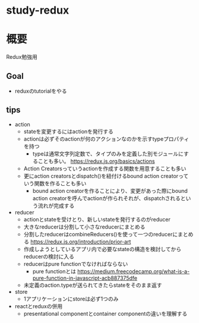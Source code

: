 # study-redux
# 概要
Redux勉強用

## Goal
- reduxのtutorialをやる

## tips
- action
    - stateを変更するにはactionを発行する
    - actionは必ずそのactionが何のアクションなのかを示すtypeプロパティを持つ
      - typeは通常文字列定数で、タイプのみを定義した別モジュールにすることも多い。
https://redux.js.org/basics/actions
    - Action Creatorsっていうactionを作成する関数を用意することも多い
    - 更にaction creatorsとdispatch()を紐付けるbound action creatorっていう関数を作ることも多い
      - bound action creatorを作ることにより、変更があった際にbound action creatorを呼んでactionが作られそれが、dispatchされるという流れが完成する
- reducer
    - actionとstateを受けとり、新しいstateを発行するのがreducer
    - 大きなreducerは分割して小さなreducerにまとめる
    - 分割したreducerはcombineReducers()を使って一つのreducerにまとめる
https://redux.js.org/introduction/prior-art
    - 作成しようとしているアプリ内で必要なstateの構造を検討してからreducerの検討に入る
    - reducerはpure functionでなければならない
      - pure functionとは
https://medium.freecodecamp.org/what-is-a-pure-function-in-javascript-acb887375dfe
    - 未定義のaction.typeが送られてきたらstateをそのまま返す
- store
  - 1アプリケーションにstoreは必ず1つのみ
- reactとreduxの併用
  - presentational componentとcontainer componentの違いを理解する
